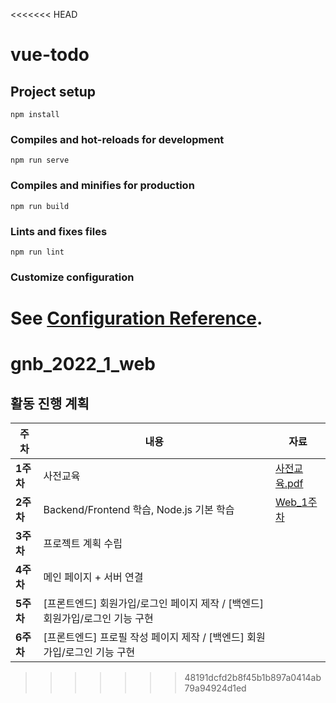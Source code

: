 <<<<<<< HEAD
# vue-todo

## Project setup
```
npm install
```

### Compiles and hot-reloads for development
```
npm run serve
```

### Compiles and minifies for production
```
npm run build
```

### Lints and fixes files
```
npm run lint
```

### Customize configuration
See [Configuration Reference](https://cli.vuejs.org/config/).
=======
# gnb_2022_1_web
## 활동 진행 계획
| 주차 | 내용 | 자료 |
|------|------|------|
| **1주차** | 사전교육 | [사전교육.pdf](https://s3-us-west-2.amazonaws.com/secure.notion-static.com/eaf4c8ba-b208-495f-aa2d-0fdfa81304e1/Web_사전교육용.pdf) |
| **2주차** | Backend/Frontend 학습, Node.js 기본 학습 | [Web_1주차](https://s3-us-west-2.amazonaws.com/secure.notion-static.com/daea011e-f5f4-4e2a-afe8-ea0aa575e4ea/Web_1주차.pdf) |
| **3주차** | 프로젝트 계획 수립 |
| **4주차** | 메인 페이지 + 서버 연결|
| **5주차** | [프론트엔드] 회원가입/로그인 페이지 제작 / [백엔드] 회원가입/로그인 기능 구현 |
| **6주차** | [프론트엔드] 프로필 작성 페이지 제작 / [백엔드] 회원가입/로그인 기능 구현 |
>>>>>>> 48191dcfd2b8f45b1b897a0414ab79a94924d1ed
